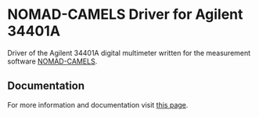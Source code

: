 # NOMAD-CAMELS Driver for Agilent 34401A

Driver of the Agilent 34401A digital multimeter written for the measurement software [NOMAD-CAMELS](https://fau-lap.github.io/NOMAD-CAMELS/).


## Documentation

For more information and documentation visit [this page](https://fau-lap.github.io/NOMAD-CAMELS/).
